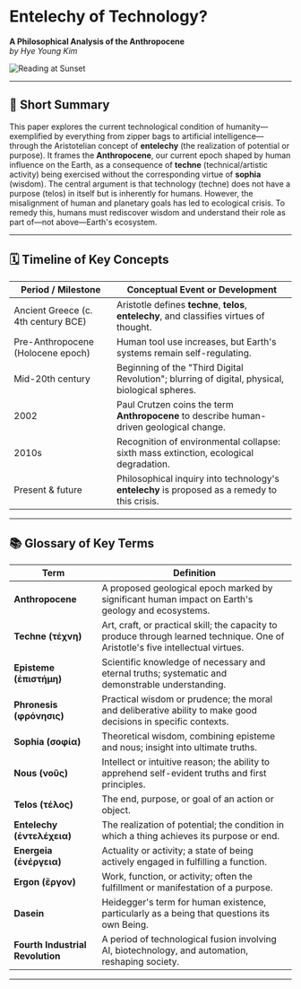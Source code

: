 # Entelechy of Technology?  
**A Philosophical Analysis of the Anthropocene**  
*by Hye Young Kim*

![Reading at Sunset](102d95f5-352b-4f44-a08b-073c1ab523a0.png)

---

## 📘 Short Summary

This paper explores the current technological condition of humanity—exemplified by everything from zipper bags to artificial intelligence—through the Aristotelian concept of **entelechy** (the realization of potential or purpose). It frames the **Anthropocene**, our current epoch shaped by human influence on the Earth, as a consequence of **techne** (technical/artistic activity) being exercised without the corresponding virtue of **sophia** (wisdom). The central argument is that technology (techne) does not have a purpose (telos) in itself but is inherently for humans. However, the misalignment of human and planetary goals has led to ecological crisis. To remedy this, humans must rediscover wisdom and understand their role as part of—not above—Earth's ecosystem.

---

## 🗓️ Timeline of Key Concepts

| Period / Milestone                     | Conceptual Event or Development                                                                 |
|----------------------------------------|--------------------------------------------------------------------------------------------------|
| Ancient Greece (c. 4th century BCE)    | Aristotle defines **techne**, **telos**, **entelechy**, and classifies virtues of thought.       |
| Pre-Anthropocene (Holocene epoch)     | Human tool use increases, but Earth's systems remain self-regulating.                           |
| Mid-20th century                       | Beginning of the "Third Digital Revolution"; blurring of digital, physical, biological spheres. |
| 2002                                   | Paul Crutzen coins the term **Anthropocene** to describe human-driven geological change.        |
| 2010s                                  | Recognition of environmental collapse: sixth mass extinction, ecological degradation.           |
| Present & future                       | Philosophical inquiry into technology's **entelechy** is proposed as a remedy to this crisis.   |

---

## 📚 Glossary of Key Terms

| Term           | Definition |
|----------------|------------|
| **Anthropocene** | A proposed geological epoch marked by significant human impact on Earth's geology and ecosystems. |
| **Techne (τέχνη)** | Art, craft, or practical skill; the capacity to produce through learned technique. One of Aristotle's five intellectual virtues. |
| **Episteme (ἐπιστήμη)** | Scientific knowledge of necessary and eternal truths; systematic and demonstrable understanding. |
| **Phronesis (φρόνησις)** | Practical wisdom or prudence; the moral and deliberative ability to make good decisions in specific contexts. |
| **Sophia (σοφία)** | Theoretical wisdom, combining episteme and nous; insight into ultimate truths. |
| **Nous (νοῦς)** | Intellect or intuitive reason; the ability to apprehend self-evident truths and first principles. |
| **Telos (τέλος)** | The end, purpose, or goal of an action or object. |
| **Entelechy (ἐντελέχεια)** | The realization of potential; the condition in which a thing achieves its purpose or end. |
| **Energeia (ἐνέργεια)** | Actuality or activity; a state of being actively engaged in fulfilling a function. |
| **Ergon (ἔργον)** | Work, function, or activity; often the fulfillment or manifestation of a purpose. |
| **Dasein** | Heidegger's term for human existence, particularly as a being that questions its own Being. |
| **Fourth Industrial Revolution** | A period of technological fusion involving AI, biotechnology, and automation, reshaping society. |

---
